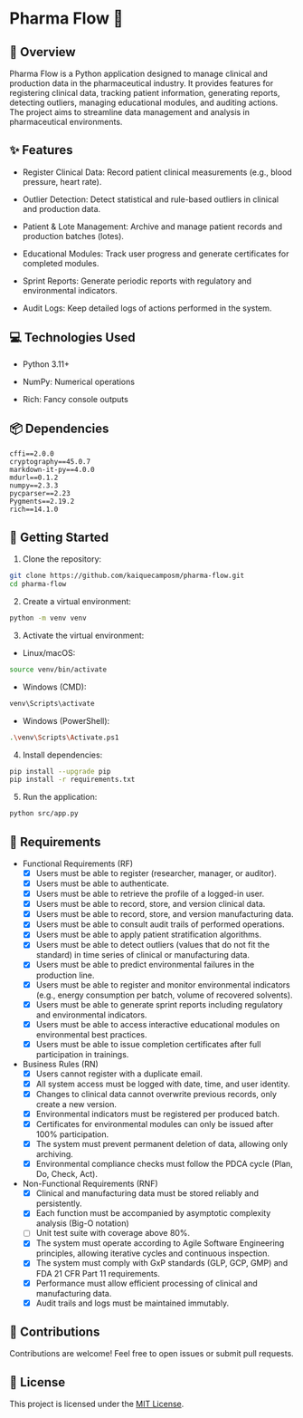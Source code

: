 # Pharma Flow 💊

## 📍 Overview

Pharma Flow is a Python application designed to manage clinical and production data in the pharmaceutical industry. It provides features for registering clinical data, tracking patient information, generating reports, detecting outliers, managing educational modules, and auditing actions. The project aims to streamline data management and analysis in pharmaceutical environments.

## ✨ Features

- Register Clinical Data: Record patient clinical measurements (e.g., blood pressure, heart rate).

- Outlier Detection: Detect statistical and rule-based outliers in clinical and production data.

- Patient & Lote Management: Archive and manage patient records and production batches (lotes).

- Educational Modules: Track user progress and generate certificates for completed modules.

- Sprint Reports: Generate periodic reports with regulatory and environmental indicators.

- Audit Logs: Keep detailed logs of actions performed in the system.

## 💻 Technologies Used

- Python 3.11+

- NumPy: Numerical operations

- Rich: Fancy console outputs

## 📦 Dependencies

```ipi
cffi==2.0.0
cryptography==45.0.7
markdown-it-py==4.0.0
mdurl==0.1.2
numpy==2.3.3
pycparser==2.23
Pygments==2.19.2
rich==14.1.0
```

## 🚀 Getting Started

1. Clone the repository:

```bash
git clone https://github.com/kaiquecamposm/pharma-flow.git
cd pharma-flow
```

2. Create a virtual environment:

```bash
python -m venv venv
```

3. Activate the virtual environment:

- Linux/macOS:

```bash
source venv/bin/activate
```

- Windows (CMD):

```bash
venv\Scripts\activate
```
- Windows (PowerShell):

```bash
.\venv\Scripts\Activate.ps1
```

4. Install dependencies:

```bash
pip install --upgrade pip
pip install -r requirements.txt
```

5. Run the application:

```bash
python src/app.py
```

## 📌 Requirements

- Functional Requirements (RF)
    - [x] Users must be able to register (researcher, manager, or auditor).
    - [x] Users must be able to authenticate.
    - [x] Users must be able to retrieve the profile of a logged-in user.
    - [x] Users must be able to record, store, and version clinical data.
    - [x] Users must be able to record, store, and version manufacturing data.
    - [x] Users must be able to consult audit trails of performed operations.
    - [x] Users must be able to apply patient stratification algorithms.
    - [x] Users must be able to detect outliers (values that do not fit the standard) in time series of clinical or manufacturing data.
    - [x] Users must be able to predict environmental failures in the production line.
    - [x] Users must be able to register and monitor environmental indicators (e.g., energy consumption per batch, volume of recovered solvents).
    - [x] Users must be able to generate sprint reports including regulatory and environmental indicators.
    - [x] Users must be able to access interactive educational modules on environmental best practices.
    - [x] Users must be able to issue completion certificates after full participation in trainings.
- Business Rules (RN)
    - [x] Users cannot register with a duplicate email.
    - [x] All system access must be logged with date, time, and user identity.
    - [x] Changes to clinical data cannot overwrite previous records, only create a new version.
    - [x] Environmental indicators must be registered per produced batch.
    - [x] Certificates for environmental modules can only be issued after 100% participation.
    - [x] The system must prevent permanent deletion of data, allowing only archiving.
    - [x] Environmental compliance checks must follow the PDCA cycle (Plan, Do, Check, Act).
- Non-Functional Requirements (RNF)
    - [x] Clinical and manufacturing data must be stored reliably and persistently.
    - [x] Each function must be accompanied by asymptotic complexity analysis (Big-O notation)
    - [ ] Unit test suite with coverage above 80%.
    - [x] The system must operate according to Agile Software Engineering principles, allowing iterative cycles and continuous inspection.
    - [x] The system must comply with GxP standards (GLP, GCP, GMP) and FDA 21 CFR Part 11 requirements.
    - [x] Performance must allow efficient processing of clinical and manufacturing data.
    - [x] Audit trails and logs must be maintained immutably.

## 🤝 Contributions

Contributions are welcome! Feel free to open issues or submit pull requests.

## 📝 License

This project is licensed under the [MIT License](./LICENSE).
